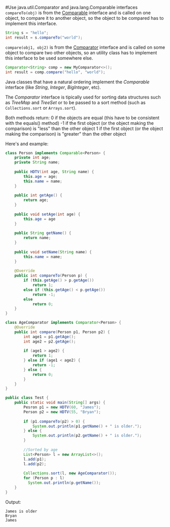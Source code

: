 #Use java.util.Comparator and java.lang.Comparable interfaces
`compareTo(obj)` is from the [Comparable](http://docs.oracle.com/javase/8/docs/api/java/lang/Comparable.html) interface and is called on one object, to compare it to another object, so the object to be compared has to implement this interface.
````java
String s = "hello";
int result = s.compareTo("world");
````
`compare(obj1, obj2)` is from the [Comparator](http://docs.oracle.com/javase/8/docs/api/java/util/Comparator.html) interface and is called on some object to compare two other objects, so an utility class has to implement this interface to be used somewhere else.
````java
Comparator<String> comp = new MyComparator<>();
int result = comp.compare("hello", "world");
````

Java classes that have a natural ordering implement the *Comparable* interface (like *String*, *Integer*, *BigInteger*, etc).

The *Comparator* interface is tipically used for sorting data structures such as *TreeMap* and *TreeSet* or to be passed to a sort method (such as `Collections.sort` or `Arrays.sort`).

Both methods return:
0 if the objects are equal (this have to be consistent with the equals() method)
-1 if the first object (or the object making the comparison) is "less" than the other object
1 if the first object (or the object making the comparison) is "greater" than the other object

Here's and example:
````java
class Person implements Comparable<Person> {
	private int age;
	private String name;
 
	public HDTV(int age, String name) {
		this.age = age;
		this.name = name;
	}
 
	public int getAge() {
		return age;
	}
 
	public void setAge(int age) {
		this.age = age
	}
 
	public String getName() {
		return name;
	}
 
	public void setName(String name) {
		this.name = name;
	}
 
	@Override
	public int compareTo(Person p) {
		if (this.getAge() > p.getAge())
			return 1;
		else if (this.getAge() < p.getAge())
			return -1;
		else
			return 0;
	}
}

class AgeComparator implements Comparator<Person> {
	@Override
	public int compare(Person p1, Person p2) {
		int age1 = p1.getAge();
		int age2 = p2.getAge();
 
		if (age1 > age2) {
			return 1;
		} else if (age1 < age2) {
			return -1;
		} else {
			return 0;
		}
	}
}

public class Test {
	public static void main(String[] args) {
		Pesron p1 = new HDTV(60, "James");
		Person p2 = new HDTV(55, "Bryan");
 
		if (p1.compareTo(p2) > 0) {
			System.out.println(p1.getName() + " is older.");
		} else {
			System.out.println(p2.getName() + " is older.");
		}
		
		//Sorted by age
		List<Person> l = new ArrayList<>();
		l.add(p1);
		l.add(p2);
 
		Collections.sort(l, new AgeComparator());
		for (Person p : l)
		  System.out.println(p.getName());
	}
}
````

Output:
````
James is older
Bryan
James
````
